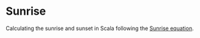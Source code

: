 # Sunrise

Calculating the sunrise and sunset in Scala following the [Sunrise equation](https://en.wikipedia.org/wiki/Sunrise_equation).

